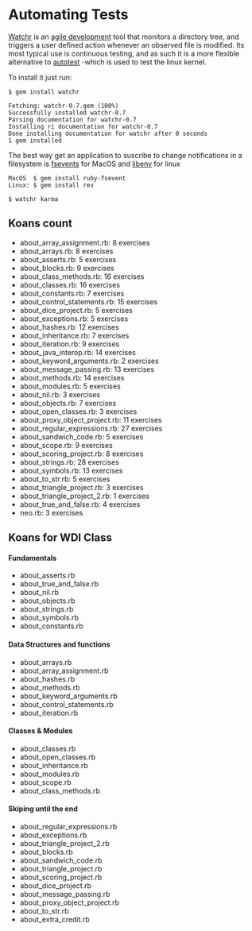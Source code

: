 # Automating Tests

[Watchr](https://github.com/mynyml/watchr) is an [agile development](http://en.wikipedia.org/wiki/Agile_software_development) tool that monitors a directory tree, and triggers a user defined action whenever an observed file is modified. Its most typical use is continuous testing, and as such it is a more flexible alternative to [autotest](https://github.com/autotest/autotest) -which is used to test the linux kernel.

To install it just run:

```
$ gem install watchr

Fetching: watchr-0.7.gem (100%)
Successfully installed watchr-0.7
Parsing documentation for watchr-0.7
Installing ri documentation for watchr-0.7
Done installing documentation for watchr after 0 seconds
1 gem installed
```

The best way get an application to suscribe to change notifications in a filesystem is [fsevents](http://en.wikipedia.org/wiki/FSEvents) for MacOS and [libenv](http://software.schmorp.de/pkg/libev.html) for linux

```
MacOS  $ gem install ruby-fsevent
Linux: $ gem install rev
```

```
$ watchr karma
```


## Koans count
- about_array_assignment.rb: 8 exercises
- about_arrays.rb: 8 exercises
- about_asserts.rb: 5 exercises
- about_blocks.rb: 9 exercises
- about_class_methods.rb: 16 exercises
- about_classes.rb: 16 exercises
- about_constants.rb: 7 exercises
- about_control_statements.rb: 15 exercises
- about_dice_project.rb: 5 exercises
- about_exceptions.rb: 5 exercises
- about_hashes.rb: 12 exercises
- about_inheritance.rb: 7 exercises
- about_iteration.rb: 9 exercises
- about_java_interop.rb: 14 exercises
- about_keyword_arguments.rb: 2 exercises
- about_message_passing.rb: 13 exercises
- about_methods.rb: 14 exercises
- about_modules.rb: 5 exercises
- about_nil.rb: 3 exercises
- about_objects.rb: 7 exercises
- about_open_classes.rb: 3 exercises
- about_proxy_object_project.rb: 11 exercises
- about_regular_expressions.rb: 27 exercises
- about_sandwich_code.rb: 5 exercises
- about_scope.rb: 9 exercises
- about_scoring_project.rb: 8 exercises
- about_strings.rb: 28 exercises
- about_symbols.rb: 13 exercises
- about_to_str.rb: 5 exercises
- about_triangle_project.rb: 3 exercises
- about_triangle_project_2.rb: 1 exercises
- about_true_and_false.rb: 4 exercises
- neo.rb: 3 exercises

## Koans for WDI Class
#### Fundamentals
- about_asserts.rb
- about_true_and_false.rb
- about_nil.rb
- about_objects.rb
- about_strings.rb
- about_symbols.rb
- about_constants.rb

#### Data Structures and functions
- about_arrays.rb
- about_array_assignment.rb
- about_hashes.rb
- about_methods.rb
- about_keyword_arguments.rb
- about_control_statements.rb
- about_iteration.rb

#### Classes & Modules
- about_classes.rb
- about_open_classes.rb
- about_inheritance.rb
- about_modules.rb
- about_scope.rb
- about_class_methods.rb

#### Skiping until the end
- about_regular_expressions.rb
- about_exceptions.rb
- about_triangle_project_2.rb
- about_blocks.rb
- about_sandwich_code.rb
- about_triangle_project.rb
- about_scoring_project.rb
- about_dice_project.rb
- about_message_passing.rb
- about_proxy_object_project.rb
- about_to_str.rb
- about_extra_credit.rb
